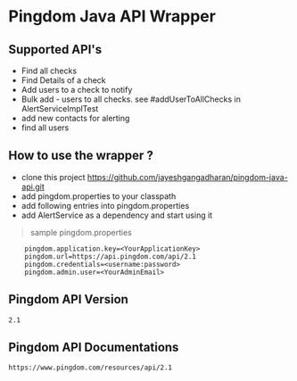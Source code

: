 # Pingdom Java API Wrapper

## Supported API's

* Find all checks
* Find Details of a check
* Add users to a check to notify
* Bulk add - users to all checks. see #addUserToAllChecks in AlertServiceImplTest
* add new contacts for alerting
* find all users

## How to use the wrapper ?
 
* clone this project https://github.com/jayeshgangadharan/pingdom-java-api.git
* add pingdom.properties to your classpath
* add following entries into pingdom.properties
* add AlertService as a dependency and start using it
>sample pingdom.properties
```
    pingdom.application.key=<YourApplicationKey>
    pingdom.url=https://api.pingdom.com/api/2.1
    pingdom.credentials=<username:password>
    pingdom.admin.user=<YourAdminEmail>
```        

## Pingdom API Version
```
2.1
```

## Pingdom API Documentations
```
https://www.pingdom.com/resources/api/2.1
```